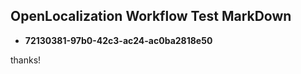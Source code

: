 ## OpenLocalization Workflow Test MarkDown
* **72130381-97b0-42c3-ac24-ac0ba2818e50**
 
thanks!

<!--HONumber=Oct16_HO4-->


